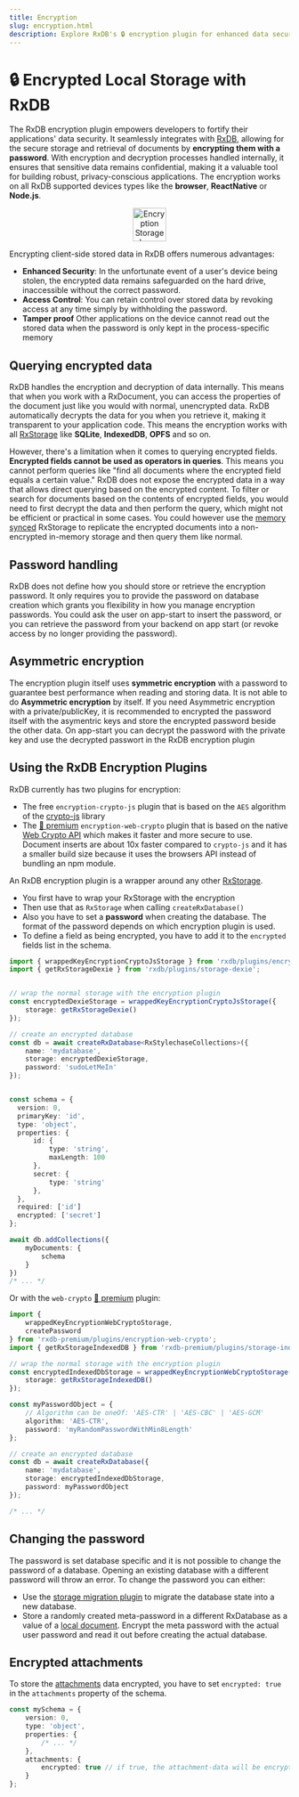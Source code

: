 ```yaml
---
title: Encryption
slug: encryption.html
description: Explore RxDB's 🔒 encryption plugin for enhanced data security in web and native apps, featuring password-based encryption and secure storage.
---
```




# 🔒 Encrypted Local Storage with RxDB


<!-- keywords:
encrypted browser storage
secure web storage
encrypt local storage
indexeddb encryption
sqlite browser encrypted databases
react native encrypted storage
-->


The RxDB encryption plugin empowers developers to fortify their applications' data security. It seamlessly integrates with [RxDB](https://rxdb.info/), allowing for the secure storage and retrieval of documents by **encrypting them with a password**. With encryption and decryption processes handled internally, it ensures that sensitive data remains confidential, making it a valuable tool for building robust, privacy-conscious applications. The encryption works on all RxDB supported devices types like the **browser**, **ReactNative** or **Node.js**.

<p align="center">
  <img src="./files/icons/with-gradient/storage-layer.svg" alt="Encryption Storage Layer" height="60" />
</p>

Encrypting client-side stored data in RxDB offers numerous advantages:
- **Enhanced Security**: In the unfortunate event of a user's device being stolen, the encrypted data remains safeguarded on the hard drive, inaccessible without the correct password.
- **Access Control**: You can retain control over stored data by revoking access at any time simply by withholding the password.
- **Tamper proof** Other applications on the device cannot read out the stored data when the password is only kept in the process-specific memory


## Querying encrypted data

RxDB handles the encryption and decryption of data internally. This means that when you work with a RxDocument, you can access the properties of the document just like you would with normal, unencrypted data. RxDB automatically decrypts the data for you when you retrieve it, making it transparent to your application code.
This means the encryption works with all [RxStorage](./rx-storage.md) like **SQLite**, **IndexedDB**, **OPFS** and so on.

However, there's a limitation when it comes to querying encrypted fields. **Encrypted fields cannot be used as operators in queries**. This means you cannot perform queries like "find all documents where the encrypted field equals a certain value." RxDB does not expose the encrypted data in a way that allows direct querying based on the encrypted content. To filter or search for documents based on the contents of encrypted fields, you would need to first decrypt the data and then perform the query, which might not be efficient or practical in some cases.
You could however use the [memory synced](./rx-storage-memory-synced.md) RxStorage to replicate the encrypted documents into a non-encrypted in-memory storage and then query them like normal.

## Password handling
RxDB does not define how you should store or retrieve the encryption password. It only requires you to provide the password on database creation which grants you flexibility in how you manage encryption passwords.
You could ask the user on app-start to insert the password, or you can retrieve the password from your backend on app start (or revoke access by no longer providing the password).

## Asymmetric encryption

The encryption plugin itself uses **symmetric encryption** with a password to guarantee best performance when reading and storing data.
It is not able to do **Asymmetric encryption** by itself. If you need Asymmetric encryption with a private/publicKey, it is recommended to encrypted the password itself with the asymentric keys and store the encrypted password beside the other data. On app-start you can decrypt the password with the private key and use the decrypted passwort in the RxDB encryption plugin


## Using the RxDB Encryption Plugins


RxDB currently has two plugins for encryption:

- The free `encryption-crypto-js` plugin that is based on the `AES` algorithm of the [crypto-js](https://www.npmjs.com/package/crypto-js) library
- The [👑 premium](/premium) `encryption-web-crypto` plugin that is based on the native [Web Crypto API](https://developer.mozilla.org/en-US/docs/Web/API/Web_Crypto_API) which makes it faster and more secure to use. Document inserts are about 10x faster compared to `crypto-js` and it has a smaller build size because it uses the browsers API instead of bundling an npm module.

An RxDB encryption plugin is a wrapper around any other [RxStorage](./rx-storage.md). 

- You first have to wrap your RxStorage with the encryption
- Then use that as `RxStorage` when calling `createRxDatabase()`
- Also you have to set a **password** when creating the database. The format of the password depends on which encryption plugin is used.
- To define a field as being encrypted, you have to add it to the `encrypted` fields list in the schema.

```ts
import { wrappedKeyEncryptionCryptoJsStorage } from 'rxdb/plugins/encryption-crypto-js';
import { getRxStorageDexie } from 'rxdb/plugins/storage-dexie';


// wrap the normal storage with the encryption plugin
const encryptedDexieStorage = wrappedKeyEncryptionCryptoJsStorage({
    storage: getRxStorageDexie()
});

// create an encrypted database
const db = await createRxDatabase<RxStylechaseCollections>({
    name: 'mydatabase',
    storage: encryptedDexieStorage,
    password: 'sudoLetMeIn'
});


const schema = {
  version: 0,
  primaryKey: 'id',
  type: 'object',
  properties: {
      id: {
          type: 'string',
          maxLength: 100
      },
      secret: {
          type: 'string'
      },
  },
  required: ['id']
  encrypted: ['secret']
};

await db.addCollections({
    myDocuments: {
        schema
    }
})
/* ... */
```

Or with the `web-crypto` [👑 premium](./premium) plugin:

```ts
import {
    wrappedKeyEncryptionWebCryptoStorage,
    createPassword
} from 'rxdb-premium/plugins/encryption-web-crypto';
import { getRxStorageIndexedDB } from 'rxdb-premium/plugins/storage-indexeddb';

// wrap the normal storage with the encryption plugin
const encryptedIndexedDbStorage = wrappedKeyEncryptionWebCryptoStorage({
    storage: getRxStorageIndexedDB()
});

const myPasswordObject = {
    // Algorithm can be oneOf: 'AES-CTR' | 'AES-CBC' | 'AES-GCM'
    algorithm: 'AES-CTR',
    password: 'myRandomPasswordWithMin8Length'
};

// create an encrypted database
const db = await createRxDatabase({
    name: 'mydatabase',
    storage: encryptedIndexedDbStorage,
    password: myPasswordObject
});

/* ... */
```

## Changing the password

The password is set database specific and it is not possible to change the password of a database. Opening an existing database with a different password will throw an error. To change the password you can either:
- Use the [storage migration plugin](./migration-storage.md) to migrate the database state into a new database.
- Store a randomly created meta-password in a different RxDatabase as a value of a [local document](./rx-local-document.md). Encrypt the meta password with the actual user password and read it out before creating the actual database.

## Encrypted attachments

To store the [attachments](./rx-attachment.md) data encrypted, you have to set `encrypted: true` in the `attachments` property of the schema.

```ts
const mySchema = {
    version: 0,
    type: 'object',
    properties: {
        /* ... */
    },
    attachments: {
        encrypted: true // if true, the attachment-data will be encrypted with the db-password
    }
};
```
